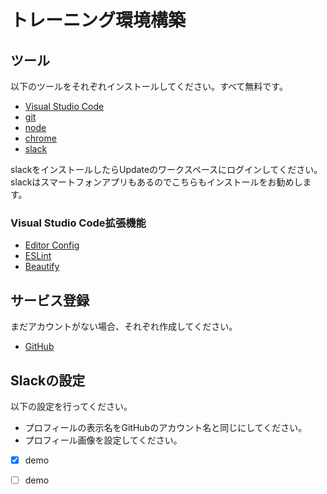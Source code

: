 # トレーニング環境構築

## ツール

以下のツールをそれぞれインストールしてください。すべて無料です。

* [Visual Studio Code](https://code.visualstudio.com/Download)
* [git](https://git-scm.com/)
* [node](https://nodejs.org/ja/download/)
* [chrome](https://support.google.com/chrome/answer/95346?co=GENIE.Platform%3DDesktop&amp;hl=ja)
* [slack](https://slack.com/downloads/)

slackをインストールしたらUpdateのワークスペースにログインしてください。slackはスマートフォンアプリもあるのでこちらもインストールをお勧めします。

### Visual Studio Code拡張機能

* [Editor Config](https://marketplace.visualstudio.com/items?itemName=EditorConfig.EditorConfig)
* [ESLint](https://marketplace.visualstudio.com/items?itemName=dbaeumer.vscode-eslint)
* [Beautify](https://marketplace.visualstudio.com/items?itemName=HookyQR.beautify)

## サービス登録

まだアカウントがない場合、それぞれ作成してください。

* [GitHub](https://github.com/)

## Slackの設定

以下の設定を行ってください。

* プロフィールの表示名をGitHubのアカウント名と同じにしてください。
* プロフィール画像を設定してください。

* [x] demo
* [ ] demo

